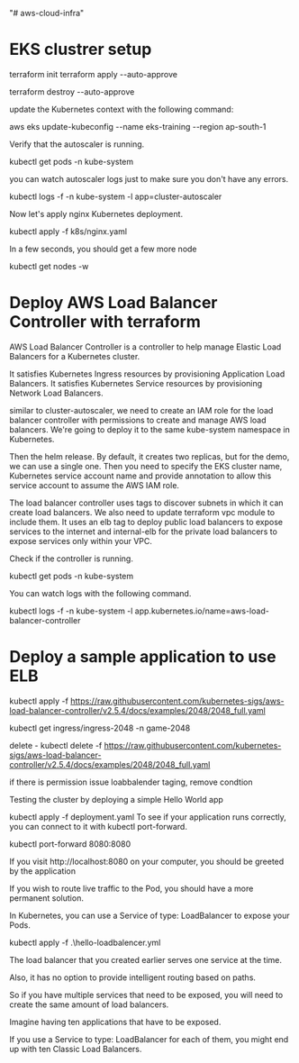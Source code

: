 "# aws-cloud-infra" 
# EKS clustrer setup
terraform init
terraform apply --auto-approve


terraform destroy --auto-approve


 update the Kubernetes context with the following command:

aws eks update-kubeconfig --name eks-training --region ap-south-1

Verify that the autoscaler is running.

kubectl get pods -n kube-system


you can watch autoscaler logs just to make sure you don't have any errors.

kubectl logs -f -n kube-system -l app=cluster-autoscaler

Now let's apply nginx Kubernetes deployment.

kubectl apply -f k8s/nginx.yaml

In a few seconds, you should get a few more node

kubectl get nodes -w



# Deploy AWS Load Balancer Controller with terraform
AWS Load Balancer Controller is a controller to help manage Elastic Load Balancers for a Kubernetes cluster.

It satisfies Kubernetes Ingress resources by provisioning Application Load Balancers.
It satisfies Kubernetes Service resources by provisioning Network Load Balancers.

similar to cluster-autoscaler, we need to create an IAM role for the load balancer controller with permissions to create and manage AWS load balancers. We're going to deploy it to the same kube-system namespace in Kubernetes.

Then the helm release. By default, it creates two replicas, but for the demo, we can use a single one. Then you need to specify the EKS cluster name, Kubernetes service account name and provide annotation to allow this service account to assume the AWS IAM role.

The load balancer controller uses tags to discover subnets in which it can create load balancers. We also need to update terraform vpc module to include them. It uses an elb tag to deploy public load balancers to expose services to the internet and internal-elb for the private load balancers to expose services only within your VPC.

Check if the controller is running.

kubectl get pods -n kube-system

You can watch logs with the following command.

kubectl logs -f -n kube-system -l app.kubernetes.io/name=aws-load-balancer-controller


# Deploy a sample application to use ELB

kubectl apply -f https://raw.githubusercontent.com/kubernetes-sigs/aws-load-balancer-controller/v2.5.4/docs/examples/2048/2048_full.yaml

kubectl get ingress/ingress-2048 -n game-2048

delete - kubectl delete -f https://raw.githubusercontent.com/kubernetes-sigs/aws-load-balancer-controller/v2.5.4/docs/examples/2048/2048_full.yaml

if there is permission issue loabbalender taging, remove condtion 

Testing the cluster by deploying a simple Hello World app

kubectl apply -f deployment.yaml
To see if your application runs correctly, you can connect to it with kubectl port-forward.

kubectl port-forward <hello-kubernetes-wfjdz> 8080:8080

If you visit http://localhost:8080 on your computer, you should be greeted by the application

If you wish to route live traffic to the Pod, you should have a more permanent solution.

In Kubernetes, you can use a Service of type: LoadBalancer to expose your Pods.

kubectl apply -f .\hello-loadbalencer.yml

The load balancer that you created earlier serves one service at the time.

Also, it has no option to provide intelligent routing based on paths.

So if you have multiple services that need to be exposed, you will need to create the same amount of load balancers.

Imagine having ten applications that have to be exposed.

If you use a Service to type: LoadBalancer for each of them, you might end up with ten Classic Load Balancers.